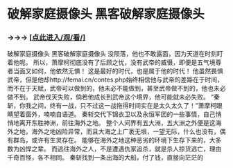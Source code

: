# 破解家庭摄像头 黑客破解家庭摄像头

### →→→ <a href="http://3t3e.com/index.html">[点此进入/观/看/]</a>

破解家庭摄像头 黑客破解家庭摄像头
没陨落，他也不敢露面，因为天道在时刻盯着他呢。
    所以，萧摩柯彻底没有了后顾之忧，没有武帝的威慑，即便是五气境尊者当面又如何，他依然无惧！
    这是最好的时代，也是属于他的时代！
    他虽然畏惧武帝，但是他却http://femai.cn/contes.php始终相信他与武帝的差距在于时间，而不在于天赋，武帝可以做到的，他未必不能做到，甚至武帝做不到的，他也未必做不到。
    武帝伐天失败，倘若他成长到武帝这个境界，他可能就未必失败。
    “秦斩，你我之间，终有一战，只不过这一战拖得时间实在是太久太久了！”萧摩柯眼睛望着窗外，喃喃自语道。
    秦斩交代下锦衣卫以及永恒军团的一些事情，自己悄悄地离开东胜神洲，前往海外之地。
    整个人间界有五大洲，五大洲之外便是这海外之地，海外之地凶险异常，而且大海之上广袤无垠，一望无际，什么也没有，偶有群岛，或许有生灵存在。
    能够在海外之地这种恶劣的环境下生存下来的，大多数为凶悍之辈。
    而逃往海外之人，不是遭遇仇家追杀，就是杀人掠货逃亡，理由千奇百怪，各不相同。
    秦斩找到一条出海的大船，付了钱，直接向茫茫的
